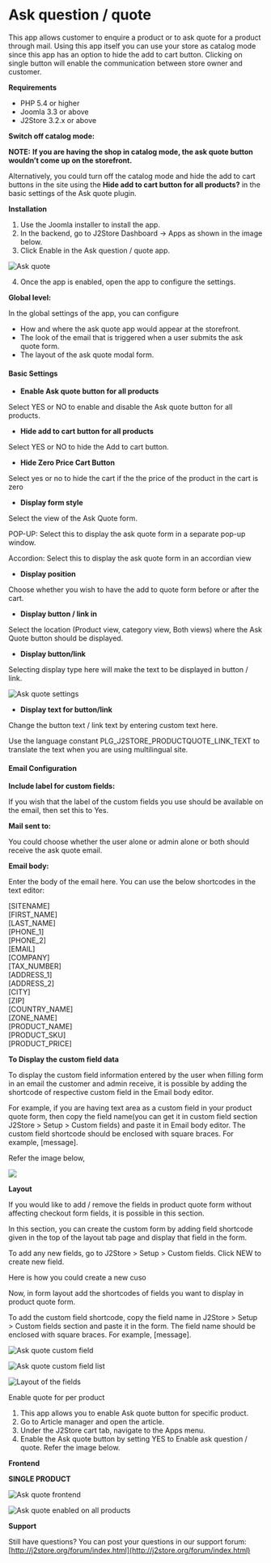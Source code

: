 # Ask question / quote

This app allows customer to enquire a product or to ask quote for a product through mail. Using this app itself you can use your store as catalog mode since this app has an option to hide the add to cart button. Clicking on single button will enable the communication between store owner and customer.

**Requirements**

* PHP 5.4 or higher
* Joomla 3.3 or above
* J2Store 3.2.x or above

**Switch off catalog mode:**

**NOTE:** **If you are having the shop in catalog mode, the ask quote button wouldn’t come up on the storefront.**

Alternatively, you could turn off the catalog mode and hide the add to cart buttons in the site using the **Hide add to cart button for all products?** in the basic settings of the Ask quote plugin.

**Installation**

1. Use the Joomla installer to install the app.
2. In the backend, go to J2Store Dashboard -&gt; Apps as shown in the image below.
3. Click Enable in the Ask question / quote app.

![Ask quote](https://raw.githubusercontent.com/j2store/doc-images/master/apps/ask-quote/ask-quote-dashboard.png)

4. Once the app is enabled, open the app to configure the settings.

**Global level:**

In the global settings of the app, you can configure 

* How and where the ask quote app would appear at the storefront.
* The look of the email that is triggered when a user submits the ask quote form.
* The layout of the ask quote modal form.



#### **Basic Settings**

* **Enable Ask quote button for all products**

Select YES or NO to enable and disable the Ask quote button for all products.

* **Hide add to cart button for all products**

Select YES or NO to hide the Add to cart button.

* **Hide Zero Price Cart Button**

Select yes or no to hide the cart if the the price of the product in the cart is zero

* **Display form style**

Select the view of the Ask Quote form.

POP-UP: Select this to display the ask quote form in a separate pop-up window.

Accordion: Select this to display the ask quote form in an accordian view

* **Display position** 

Choose whether you wish to have the add to quote form before or after the cart.

* **Display button / link in**

Select the location \(Product view, category view, Both views\) where the Ask Quote button should be displayed.

* **Display button/link**

Selecting display type here will make the text to be displayed in button / link.

![Ask quote settings](https://raw.githubusercontent.com/j2store/doc-images/master/apps/ask-quote/ask-quote-settings.png)

* **Display text for button/link**

Change the button text / link text by entering custom text here.

Use the language constant PLG\_J2STORE\_PRODUCTQUOTE\_LINK\_TEXT to translate the text when you are using multilingual site.

#### Email Configuration

 **Include label for custom fields:** 

If you wish that the label of the custom fields you use should be available on the email, then set this to Yes.

**Mail sent to:**

You could choose whether the user alone or admin alone or both should receive the ask quote email.

**Email body:**

Enter the body of the email here. You can use the below shortcodes in the text editor:

\[SITENAME\]  
 \[FIRST\_NAME\]  
 \[LAST\_NAME\]  
 \[PHONE\_1\]  
 \[PHONE\_2\]  
 \[EMAIL\]  
 \[COMPANY\]  
 \[TAX\_NUMBER\]  
 \[ADDRESS\_1\]  
 \[ADDRESS\_2\]  
 \[CITY\]  
 \[ZIP\]  
 \[COUNTRY\_NAME\]  
 \[ZONE\_NAME\]  
 \[PRODUCT\_NAME\]  
 \[PRODUCT\_SKU\]  
 \[PRODUCT\_PRICE\]  


**To Display the custom field data**

To display the custom field information entered by the user when filling form in an email the customer and admin receive, it is possible by adding the shortcode of respective custom field in the Email body editor. 

For example, if you are having text area as a custom field in your product quote form, then copy the field name\(you can get it in custom field section J2Store &gt; Setup &gt; Custom fields\) and paste it in Email body editor. The custom field shortcode should be enclosed with square braces. For example, \[message\].

 Refer the image below,

![](../.gitbook/assets/screenshot-localhost-2020.08.14-17_37_38.png)

**Layout**

If you would like to add / remove the fields in product quote form without affecting checkout form fields, it is possible in this section.

In this section, you can create the custom form by adding field shortcode given in the top of the layout tab page and display that field in the form.

To add any new fields, go to J2Store &gt; Setup &gt; Custom fields. Click NEW to create new field.

Here is how you could create a new cuso

Now, in form layout add the shortcodes of fields you want to display in product quote form.

To add the custom field shortcode, copy the field name in J2Store &gt; Setup &gt; Custom fields section and paste it in the form. The field name should be enclosed with square braces. For example, \[message\].

  

![Ask quote custom field](https://raw.githubusercontent.com/j2store/doc-images/master/apps/ask-quote/ask-quote-custom-field.png)

![Ask quote custom field list](https://raw.githubusercontent.com/j2store/doc-images/master/apps/ask-quote/ask-quote-cust-fiel-list.png)

![Layout of the fields](https://raw.githubusercontent.com/j2store/doc-images/master/apps/ask-quote/ask-quote-layout.png)



Enable quote for per product

1. This app allows you to enable Ask quote button for specific product.
2. Go to Article manager and open the article.
3. Under the J2Store cart tab, navigate to the Apps menu.
4. Enable the Ask quote button by setting YES to Enable ask question / quote. Refer the image below.

**Frontend**

**SINGLE PRODUCT**

  

![Ask quote frontend](https://raw.githubusercontent.com/j2store/doc-images/master/apps/ask-quote/ask-quote-frontend.png)

![Ask quote enabled on all products](https://raw.githubusercontent.com/j2store/doc-images/master/apps/ask-quote/ask-quote-all-pro-front.png)



**Support**

Still have questions? You can post your questions in our support forum: [http://j2store.org/forum/index.html](http://j2store.org/forum/index.html)

